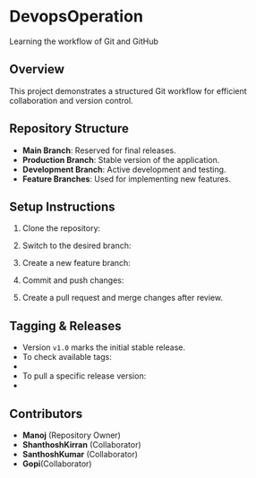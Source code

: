 # DevopsOperation
Learning the workflow of Git and GitHub

## Overview
This project demonstrates a structured Git workflow for efficient collaboration and version control.
 
## Repository Structure
- **Main Branch**: Reserved for final releases.
- **Production Branch**: Stable version of the application.
- **Development Branch**: Active development and testing.
- **Feature Branches**: Used for implementing new features.

 
## Setup Instructions
1. Clone the repository:

 2. Switch to the desired branch:
 3. Create a new feature branch:
 4. Commit and push changes:
 5. Create a pull request and merge changes after review.
 
## Tagging & Releases
- Version `v1.0` marks the initial stable release.
- To check available tags:
-
 - To pull a specific release version:
-
## Contributors
- **Manoj** (Repository Owner)
- **ShanthoshKirran** (Collaborator)
- **SanthoshKumar** (Collaborator)
- **Gopi**(Collaborator)
